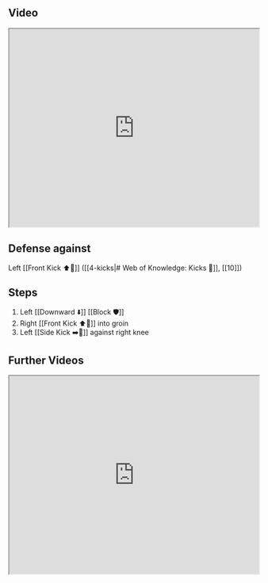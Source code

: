 ## Video

<iframe src="https://www.youtube.com/embed/Ks7n7LfrHkw" width="100%" height="400"></iframe>

## Defense against

Left [[Front Kick ⬆️🦵]] ([[4-kicks|# Web of Knowledge: Kicks 🦶]], [[10]])

## Steps

1. Left [[Downward ⬇️]] [[Block 🛡️]]
2. Right [[Front Kick ⬆️🦵]] into groin 
3. Left [[Side Kick ➡️🦵]] against right knee

## Further Videos

<iframe src="https://www.youtube.com/embed/IXZ6kr4VHQw?start=273&end=288" width="100%" height="400"></iframe>